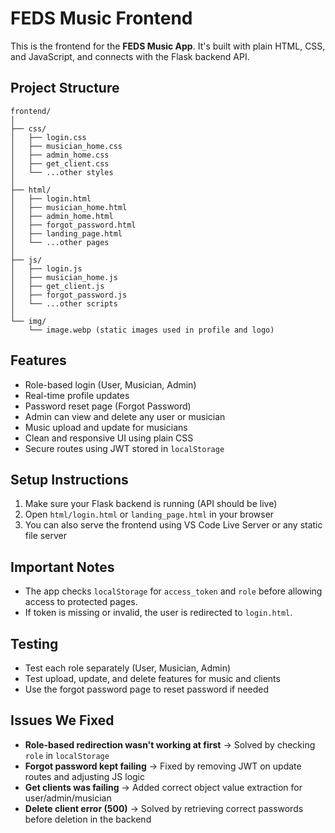 # FEDS Music Frontend

This is the frontend for the **FEDS Music App**. It's built with plain HTML, CSS, and JavaScript, and connects with the Flask backend API.

## Project Structure

```
frontend/
│
├── css/
│   ├── login.css
│   ├── musician_home.css
│   ├── admin_home.css
│   ├── get_client.css
│   └── ...other styles
│
├── html/
│   ├── login.html
│   ├── musician_home.html
│   ├── admin_home.html
│   ├── forgot_password.html
│   ├── landing_page.html
│   └── ...other pages
│
├── js/
│   ├── login.js
│   ├── musician_home.js
│   ├── get_client.js
│   ├── forgot_password.js
│   └── ...other scripts
│
└── img/
    └── image.webp (static images used in profile and logo)
```

## Features

- Role-based login (User, Musician, Admin)
- Real-time profile updates
- Password reset page (Forgot Password)
- Admin can view and delete any user or musician
- Music upload and update for musicians
- Clean and responsive UI using plain CSS
- Secure routes using JWT stored in `localStorage`

## Setup Instructions

1. Make sure your Flask backend is running (API should be live)
2. Open `html/login.html` or `landing_page.html` in your browser
3. You can also serve the frontend using VS Code Live Server or any static file server

## Important Notes

- The app checks `localStorage` for `access_token` and `role` before allowing access to protected pages.
- If token is missing or invalid, the user is redirected to `login.html`.

## Testing

- Test each role separately (User, Musician, Admin)
- Test upload, update, and delete features for music and clients
- Use the forgot password page to reset password if needed

## Issues We Fixed

- **Role-based redirection wasn't working at first** → Solved by checking `role` in `localStorage`
- **Forgot password kept failing** → Fixed by removing JWT on update routes and adjusting JS logic
- **Get clients was failing** → Added correct object value extraction for user/admin/musician
- **Delete client error (500)** → Solved by retrieving correct passwords before deletion in the backend
